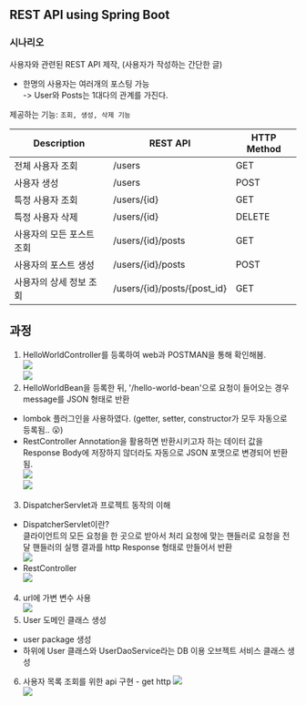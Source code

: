 ## REST API using Spring Boot

### 시나리오
사용자와 관련된 REST API 제작, (사용자가 작성하는 간단한 글)  
- 한명의 사용자는 여러개의 포스팅 가능  
	-> User와 Posts는 1대다의 관계를 가진다.  

제공하는 기능: `조회, 생성, 삭제 기능`  

Description|REST API|HTTP Method
------------|----------|----------
전체 사용자 조회|/users|GET
사용자 생성|/users|POST
특정 사용자 조회|/users/{id}|GET
특정 사용자 삭제|/users/{id}|DELETE
사용자의 모든 포스트 조회|/users/{id}/posts|GET
사용자의 포스트 생성|/users/{id}/posts|POST
사용자의 상세 정보 조회|/users/{id}/posts/{post_id}|GET


## 과정
1. HelloWorldController를 등록하여 web과 POSTMAN을 통해 확인해봄.  
![](./README_img/commit_1.PNG)  
![](./README_img/commit_1_1.PNG)  
2. HelloWorldBean을 등록한 뒤, '/hello-world-bean'으로 요청이 들어오는 경우 message를 JSON 형태로 반환  
- lombok 플러그인을 사용하였다. (getter, setter, constructor가 모두 자동으로 등록됨.. 😮)  
- RestController Annotation을 활용하면 반환시키고자 하는 데이터 값을 Response Body에 저장하지 않더라도 자동으로 JSON 포맷으로 변경되어 반환됨.  
![](./README_img/commit_2.PNG)  
![](./README_img/commit_2_1.PNG)  
3. DispatcherServlet과 프로젝트 동작의 이해  
- DispatcherServlet이란?  
    클라이언트의 모든 요청을 한 곳으로 받아서 처리
    요청에 맞는 핸들러로 요청을 전달
    핸들러의 실행 결과를 http Response 형태로 만들어서 반환  
    ![](./README_img/commit_3.PNG)  
- RestController  
![](./README_img/commit_3_1.PNG)  
4. url에 가변 변수 사용  
![](./README_img/commit_4.PNG) 
5. User 도메인 클래스 생성  
- user package 생성  
- 하위에 User 클래스와 UserDaoService라는 DB 이용 오브젝트 서비스 클래스 생성  
6. 사용자 목록 조회를 위한 api 구현 - get http
![](./README_img/commit_6.PNG)  
![](./README_img/commit_6_1.PNG)   

 

